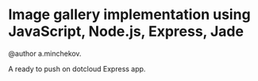 Image gallery implementation using JavaScript, Node.js, Express, Jade
===================
@author a.minchekov.

A ready to push on dotcloud Express app.

